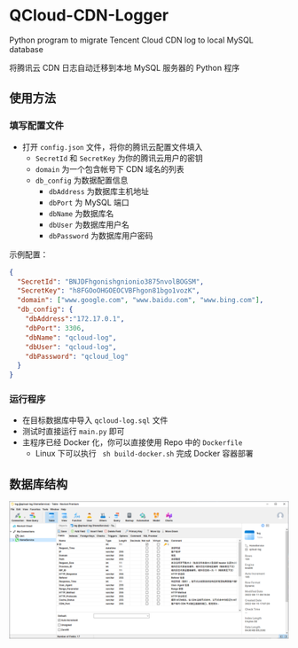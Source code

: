 # QCloud-CDN-Logger
Python program to migrate Tencent Cloud CDN log to local MySQL database

将腾讯云 CDN 日志自动迁移到本地 MySQL 服务器的 Python 程序

## 使用方法

### 填写配置文件

- 打开 `config.json` 文件，将你的腾讯云配置文件填入
  - `SecretId` 和 `SecretKey` 为你的腾讯云用户的密钥
  - `domain` 为一个包含帐号下 CDN 域名的列表
  - `db_config` 为数据配置信息
    - `dbAddress` 为数据库主机地址
    - `dbPort` 为 MySQL 端口
    - `dbName` 为数据库名
    - `dbUser` 为数据库用户名
    - `dbPassword` 为数据库用户密码

示例配置：

```json
{
  "SecretId": "BNJDFhgonishgnionio3875nvolBOGSM",
  "SecretKey": "h8FGOoOHGOEOCVBFhgon81bgo1vozK",
  "domain": ["www.google.com", "www.baidu.com", "www.bing.com"],
  "db_config": {
    "dbAddress":"172.17.0.1",
    "dbPort": 3306,
    "dbName": "qcloud-log",
    "dbUser": "qcloud-log",
    "dbPassword": "qcloud_log"
  }
}
```

### 运行程序

- 在目标数据库中导入 `qcloud-log.sql` 文件
- 测试时直接运行 `main.py` 即可
- 主程序已经 Docker 化，你可以直接使用 Repo 中的 `Dockerfile`
  - Linux 下可以执行 ` sh build-docker.sh` 完成 Docker 容器部署

## 数据库结构

![](https://github.com/Masterain98/QCloud-CDN-Logger/blob/main/db-structure-screenshot.png?raw=true)

